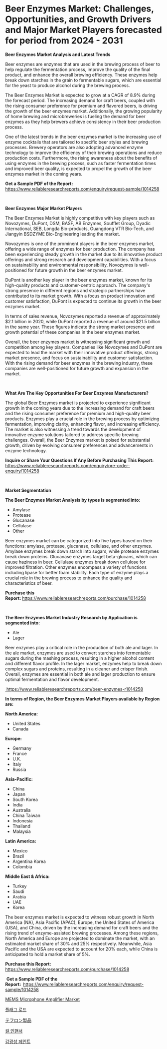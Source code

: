 <p><h1>Beer Enzymes Market: Challenges, Opportunities, and Growth Drivers and Major Market Players forecasted for period from 2024 - 2031</h1></p><p><strong>Beer Enzymes Market Analysis and Latest Trends</strong></p>
<p><p>Beer enzymes are enzymes that are used in the brewing process of beer to help regulate the fermentation process, improve the quality of the final product, and enhance the overall brewing efficiency. These enzymes help break down starches in the grain to fermentable sugars, which are essential for the yeast to produce alcohol during the brewing process.</p><p>The Beer Enzymes Market is expected to grow at a CAGR of 8.9% during the forecast period. The increasing demand for craft beers, coupled with the rising consumer preference for premium and flavored beers, is driving the growth of the beer enzymes market. Additionally, the growing popularity of home brewing and microbreweries is fueling the demand for beer enzymes as they help brewers achieve consistency in their beer production process.</p><p>One of the latest trends in the beer enzymes market is the increasing use of enzyme cocktails that are tailored to specific beer styles and brewing processes. Brewery operators are also adopting advanced enzyme technology to improve the efficiency of their brewing operations and reduce production costs. Furthermore, the rising awareness about the benefits of using enzymes in the brewing process, such as faster fermentation times and improved beer quality, is expected to propel the growth of the beer enzymes market in the coming years.</p></p>
<p><strong>Get a Sample PDF of the Report:&nbsp;</strong> <a href="https://www.reliableresearchreports.com/enquiry/request-sample/1014258">https://www.reliableresearchreports.com/enquiry/request-sample/1014258</a></p>
<p>&nbsp;</p>
<p><strong>Beer Enzymes Major Market Players</strong></p>
<p><p>The Beer Enzymes Market is highly competitive with key players such as Novozymes, DuPont, DSM, BASF, AB Enzymes, Soufflet Group, Dyadic International, SEB, Longda Bio-products, Guangdong VTR Bio-Tech, and Jiangyin BSDZYME Bio-Engineering leading the market.</p><p>Novozymes is one of the prominent players in the beer enzymes market, offering a wide range of enzymes for beer production. The company has been experiencing steady growth in the market due to its innovative product offerings and strong research and development capabilities. With a focus on sustainability and environmental responsibility, Novozymes is well-positioned for future growth in the beer enzymes market.</p><p>DuPont is another key player in the beer enzymes market, known for its high-quality products and customer-centric approach. The company's strong presence in different regions and strategic partnerships have contributed to its market growth. With a focus on product innovation and customer satisfaction, DuPont is expected to continue its growth in the beer enzymes market.</p><p>In terms of sales revenue, Novozymes reported a revenue of approximately $2.1 billion in 2020, while DuPont reported a revenue of around $21.5 billion in the same year. These figures indicate the strong market presence and growth potential of these companies in the beer enzymes market.</p><p>Overall, the beer enzymes market is witnessing significant growth and competition among key players. Companies like Novozymes and DuPont are expected to lead the market with their innovative product offerings, strong market presence, and focus on sustainability and customer satisfaction. With the rising demand for beer enzymes in the brewing industry, these companies are well-positioned for future growth and expansion in the market.</p></p>
<p>&nbsp;</p>
<p><strong>What Are The Key Opportunities For Beer Enzymes Manufacturers?</strong></p>
<p><p>The global Beer Enzymes market is projected to experience significant growth in the coming years due to the increasing demand for craft beers and the rising consumer preference for premium and high-quality beer products. Enzymes play a crucial role in the brewing process by optimizing fermentation, improving clarity, enhancing flavor, and increasing efficiency. The market is also witnessing a trend towards the development of innovative enzyme solutions tailored to address specific brewing challenges. Overall, the Beer Enzymes market is poised for substantial growth, driven by evolving consumer preferences and advancements in enzyme technology.</p></p>
<p><strong>Inquire or Share Your Questions If Any Before Purchasing This Report:</strong> <a href="https://www.reliableresearchreports.com/enquiry/pre-order-enquiry/1014258">https://www.reliableresearchreports.com/enquiry/pre-order-enquiry/1014258</a></p>
<p>&nbsp;</p>
<p><strong>Market Segmentation</strong></p>
<p><strong>The Beer Enzymes Market Analysis by types is segmented into:</strong></p>
<p><ul><li>Amylase</li><li>Protease</li><li>Glucanase</li><li>Cellulase</li><li>Other</li></ul></p>
<p><p>Beer enzymes market can be categorized into five types based on their functions: amylase, protease, glucanase, cellulase, and other enzymes. Amylase enzymes break down starch into sugars, while protease enzymes break down proteins. Glucanase enzymes target beta-glucans, which can cause haziness in beer. Cellulase enzymes break down cellulose for improved filtration. Other enzymes encompass a variety of functions including lipase for better foam stability. Each type of enzyme plays a crucial role in the brewing process to enhance the quality and characteristics of beer.</p></p>
<p><strong>Purchase this Report:&nbsp;</strong><a href="https://www.reliableresearchreports.com/purchase/1014258">https://www.reliableresearchreports.com/purchase/1014258</a></p>
<p>&nbsp;</p>
<p><strong>The Beer Enzymes Market Industry Research by Application is segmented into:</strong></p>
<p><ul><li>Ale</li><li>Lager</li></ul></p>
<p><p>Beer enzymes play a critical role in the production of both ale and lager. In the ale market, enzymes are used to convert starches into fermentable sugars during the mashing process, resulting in a higher alcohol content and different flavor profile. In the lager market, enzymes help to break down complex sugars and proteins, resulting in a cleaner and crisper finish. Overall, enzymes are essential in both ale and lager production to ensure optimal fermentation and flavor development.</p></p>
<p><a href="https://www.reliableresearchreports.com/beer-enzymes-r1014258">&nbsp;https://www.reliableresearchreports.com/beer-enzymes-r1014258</a></p>
<p><strong>In terms of Region, the Beer Enzymes Market Players available by Region are:</strong></p>
<p>
    <p> <strong> North America: </strong>
        <ul>
            <li>United States</li>
            <li>Canada</li>
        </ul>
        </p> 
    <p> <strong> Europe: </strong>
        <ul>
            <li>Germany</li>
            <li>France</li>
            <li>U.K.</li>
            <li>Italy</li>
            <li>Russia</li>
        </ul>
        </p> 
    <p> <strong> Asia-Pacific: </strong>
        <ul>
            <li>China</li>
            <li>Japan</li>
            <li>South Korea</li>
            <li>India</li>
            <li>Australia</li>
            <li>China Taiwan</li>
            <li>Indonesia</li>
            <li>Thailand</li>
            <li>Malaysia</li>
        </ul>
        </p> 
    <p> <strong> Latin America: </strong>
        <ul>
            <li>Mexico</li>
            <li>Brazil</li>
            <li>Argentina Korea</li>
            <li>Colombia</li>
        </ul>
        </p> 
    <p> <strong> Middle East & Africa: </strong>
        <ul>
            <li>Turkey</li>
            <li>Saudi</li>
            <li>Arabia</li>
            <li>UAE</li>
            <li>Korea</li>
        </ul>
    </p>
    </p>
<p><p>The beer enzymes market is expected to witness robust growth in North America (NA), Asia Pacific (APAC), Europe, the United States of America (USA), and China, driven by the increasing demand for craft beers and the rising trend of enzyme-assisted brewing processes. Among these regions, North America and Europe are projected to dominate the market, with an estimated market share of 30% and 25% respectively. Meanwhile, Asia Pacific and the USA are expected to account for 20% each, while China is anticipated to hold a market share of 5%.</p></p>
<p><strong>Purchase this Report: </strong><a href="https://www.reliableresearchreports.com/purchase/1014258">https://www.reliableresearchreports.com/purchase/1014258</a></p>
<p>&nbsp;<strong>Get a Sample PDF of the Report:&nbsp;&nbsp;</strong><a href="https://www.reliableresearchreports.com/enquiry/request-sample/1014258">https://www.reliableresearchreports.com/enquiry/request-sample/1014258</a></p>
<p><strong></strong></p>
<p><p><a href="https://www.linkedin.com/pulse/mems-microphone-amplifier-market-size-reveals-best-marketing-pqc0e?trackingId=bnwtU3xuFtGljKKAoA2J9w%3D%3D">MEMS Microphone Amplifier Market</a></p><p><a href="https://medium.com/@antosuigrtley99783676/%EA%B9%83%EB%8C%80-%EC%8B%9C%EC%9E%A5-%EC%A0%84%EB%A7%9D-%EC%82%B0%EC%97%85-%EA%B0%9C%EC%9A%94-%EB%B0%8F-%EC%98%88%EC%B8%A1-2024%EB%85%84%EB%B6%80%ED%84%B0-2031%EB%85%84-1a868c86460b">플래그 로드</a></p><p><a href="https://medium.com/@tigerprawn1996/ptfe%E8%A3%BD%E5%93%81%E5%B8%82%E5%A0%B4%E5%88%86%E6%9E%90-%E3%81%9D%E3%81%AEcagr-%E5%B8%82%E5%A0%B4%E3%82%BB%E3%82%B0%E3%83%A1%E3%83%B3%E3%83%86%E3%83%BC%E3%82%B7%E3%83%A7%E3%83%B3-%E3%82%B0%E3%83%AD%E3%83%BC%E3%83%90%E3%83%AB%E7%94%A3%E6%A5%AD%E3%81%AE%E6%A6%82%E8%A6%81-45bf75aa16ed">テフロン製品</a></p><p><a href="https://github.com/darrellockm3ytan895656/Market-Research-Report-List-1/blob/main/207077349611.md">컬 인핸서</a></p><p><a href="https://medium.com/@guyeichert86/%EB%AF%BC%EA%B0%90%EC%84%B1-%ED%8E%98%EC%9D%B8%ED%8A%B8-%EC%8B%9C%EC%9E%A5-%EA%B7%9C%EB%AA%A8-%EC%8B%9C%EC%9E%A5-%EC%A0%84%EB%A7%9D-%EB%B0%8F-%EC%8B%9C%EC%9E%A5-%EC%98%88%EC%B8%A1-2024%EB%85%84%EB%B6%80%ED%84%B0-2031%EB%85%84%EA%B9%8C%EC%A7%80-afd3d09d8525">감광성 페인트</a></p></p>